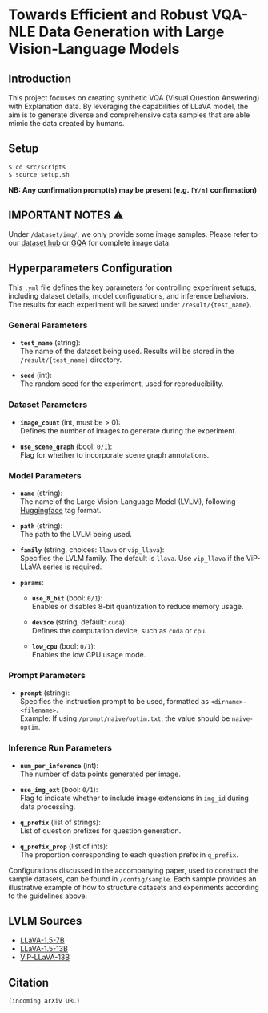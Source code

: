 # Towards Efficient and Robust VQA-NLE Data Generation with Large Vision-Language Models

## Introduction
This project focuses on creating synthetic VQA (Visual Question Answering) with Explanation data. By leveraging the capabilities of LLaVA model, the aim is to generate diverse and comprehensive data samples that are able mimic the data created by humans.

## Setup
```bash
$ cd src/scripts
$ source setup.sh
```
**NB: Any confirmation prompt(s) may be present (e.g. `[Y/n]` confirmation)**

## IMPORTANT NOTES :warning:

Under `/dataset/img/`, we only provide some image samples. Please refer to our [dataset hub](https://huggingface.co/datasets/patrickamadeus/vqa-nle-llava) or [GQA](https://cs.stanford.edu/people/dorarad/gqa/download.html) for complete image data.


## Hyperparameters Configuration

This `.yml` file defines the key parameters for controlling experiment setups, including dataset details, model configurations, and inference behaviors. The results for each experiment will be saved under `/result/{test_name}`.

### General Parameters

- **`test_name`** (string):  
  The name of the dataset being used. Results will be stored in the `/result/{test_name}` directory.
  
- **`seed`** (int):  
  The random seed for the experiment, used for reproducibility.

### Dataset Parameters

- **`image_count`** (int, must be > 0):  
  Defines the number of images to generate during the experiment.
  
- **`use_scene_graph`** (bool: `0/1`):  
  Flag for whether to incorporate scene graph annotations.

### Model Parameters

- **`name`** (string):  
  The name of the Large Vision-Language Model (LVLM), following [Huggingface](https://huggingface.co/) tag format.

- **`path`** (string):  
  The path to the LVLM being used.

- **`family`** (string, choices: `llava` or `vip_llava`):  
  Specifies the LVLM family. The default is `llava`. Use `vip_llava` if the ViP-LLaVA series is required.

- **`params`**:  
  - **`use_8_bit`** (bool: `0/1`):  
    Enables or disables 8-bit quantization to reduce memory usage.
    
  - **`device`** (string, default: `cuda`):  
    Defines the computation device, such as `cuda` or `cpu`.
    
  - **`low_cpu`** (bool: `0/1`):  
    Enables the low CPU usage mode.

### Prompt Parameters

- **`prompt`** (string):  
  Specifies the instruction prompt to be used, formatted as `<dirname>-<filename>`.  
  Example: If using `/prompt/naive/optim.txt`, the value should be `naive-optim`.

### Inference Run Parameters

- **`num_per_inference`** (int):  
  The number of data points generated per image.

- **`use_img_ext`** (bool: `0/1`):  
  Flag to indicate whether to include image extensions in `img_id` during data processing.

- **`q_prefix`** (list of strings):  
  List of question prefixes for question generation.

- **`q_prefix_prop`** (list of ints):  
  The proportion corresponding to each question prefix in `q_prefix`.

Configurations discussed in the accompanying paper, used to construct the sample datasets, can be found in `/config/sample`. Each sample provides an illustrative example of how to structure datasets and experiments according to the guidelines above.

## LVLM Sources

- [LLaVA-1.5-7B](https://huggingface.co/llava-hf/llava-1.5-7b-hf)
- [LLaVA-1.5-13B](https://huggingface.co/llava-hf/llava-1.5-13b-hf)
- [ViP-LLaVA-13B](https://huggingface.co/llava-hf/vip-llava-13b-hf)

## Citation
```
(incoming arXiv URL)
```
